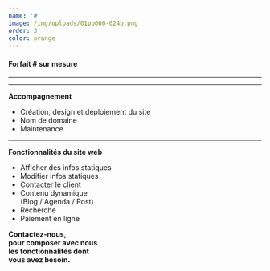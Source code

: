 ```yaml
---
name: '#'
image: /img/uploads/01pp000-024b.png
order: 3
color: orange
---
```

#### **Forfait # sur mesure**

<hr />

<hr />

**Accompagnement**  

* Création, design et déploiement du site
* Nom de domaine
* Maintenance

<hr />

**Fonctionnalités du site web**

* Afficher des infos statiques
* Modifier infos statiques
* Contacter le client
* Contenu dynamique\
  (Blog / Agenda / Post)
* Recherche
* Paiement en ligne  

**Contactez-nous,**\
**pour composer avec nous**\
**les fonctionnalités dont**\
**vous avez besoin.**
